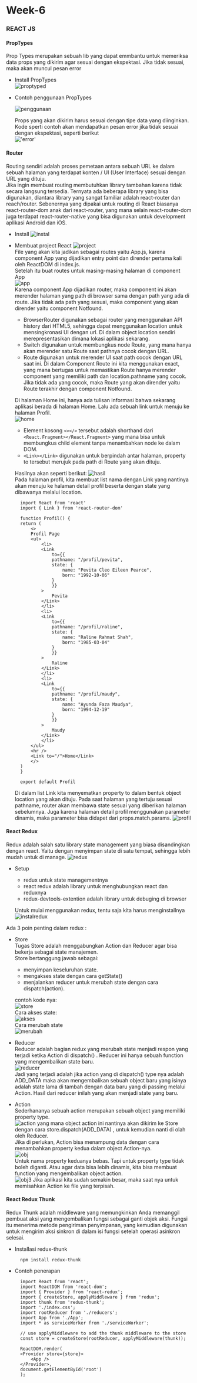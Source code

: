 # Week-6

### **REACT JS**
#### **PropTypes**
Prop Types merupakan sebuah lib yang dapat emmbantu untuk memeriksa data props yang dikirim agar sesuai dengan ekspektasi. Jika tidak sesuai, maka akan muncul pesan error
- Install PropTypes<br/>
  ![proptyped](installprop.png)
- Contoh penggunaan PropTypes<br/>
  
  ![penggunaan](penggunaan.png)

    Props yang akan dikirim harus sesuai dengan tipe data yang diinginkan.
    Kode sperti contoh akan mendapatkan pesan error jika tidak sesuai dengan ekspektasi, seperti berikut<br/>
    !['error'](eror.png)

#### **Router**
Routing sendiri adalah proses pemetaan antara sebuah URL ke dalam sebuah halaman yang terdapat konten / UI (User Interface) sesuai dengan URL yang dituju.<br/>
Jika ingin membuat routing membutuhkan library tambahan karena tidak secara langsung tersedia. Ternyata ada beberapa library yang bisa digunakan, diantara library yang sangat familiar adalah react-router dan reach/router. Sebenernya yang dipakai untuk routing di React biasanya react-router-dom anak dari react-router, yang mana selain react-router-dom juga terdapat react-router-native yang bisa digunakan untuk development aplikasi Android dan iOS.
- Install
  ![instal](instalrouter.png)
- Membuat project React
  ![project](project.png)<br/>
  File yang akan kita jadikan sebagai routes yaitu App.js, karena component App yang dijadikan entry point dan dirender pertama kali oleh ReactDOM di index.js.<br/>
  Setelah itu buat routes untuk masing-masing halaman di component App<br/>
  ![app](app.png)<br/>
  Karena component App dijadikan router, maka component ini akan merender halaman yang path di browser sama dengan path yang ada di route. Jika tidak ada path yang sesuai, maka component yang akan dirender yaitu component Notfound.
  - BrowserRouter digunakan sebagai router yang menggunakan API history dari HTML5, sehingga dapat menggunakan location untuk mensingkronasi UI dengan url. Di dalam object location sendiri merepresentasikan dimana lokasi aplikasi sekarang.
  - Switch digunakan untuk membungkus node Route, yang mana hanya akan merender satu Route saat pathnya cocok dengan URL.
  - Route digunakan untuk merender UI saat path cocok dengan URL saat ini. Di dalam Component Route ini kita menggunakan exact, yang mana bertugas untuk memastikan Route hanya merender component yang memiliki path dan location.pathname yang cocok. Jika tidak ada yang cocok, maka Route yang akan dirender yaitu Route terakhir dengan component Notfound.

  Di halaman Home ini, hanya ada tulisan informasi bahwa sekarang aplikasi berada di halaman Home. Lalu ada sebuah link untuk menuju ke halaman Profil.<br/>
  ![home](home.png)
  - Element kosong ```<></>``` tersebut adalah shorthand dari ```<React.Fragment></React.Fragment>``` yang mana bisa untuk membungkus child element tanpa menambahkan node ke dalam DOM.
  - ```<Link></Link>``` digunakan untuk berpindah antar halaman, property to tersebut merujuk pada path di Route yang akan dituju.

  Hasilnya akan seperti berikut:
  ![hasil](hasil.png)<br/>
  Pada halaman profil, kita membuat list nama dengan Link yang nantinya akan menuju ke halaman detail profil beserta dengan state yang dibawanya melalui location.

        import React from 'react'
        import { Link } from 'react-router-dom'

        function Profil() {
        return (
            <>
            Profil Page
            <ul>
                <li>
                <Link
                    to={{
                    pathname: "/profil/pevita",
                    state: {
                        name: "Pevita Cleo Eileen Pearce",
                        born: "1992-10-06"
                    }
                    }}
                >
                    Pevita
                </Link>
                </li>
                <li>
                <Link
                    to={{
                    pathname: "/profil/raline",
                    state: {
                        name: "Raline Rahmat Shah",
                        born: "1985-03-04"
                    }
                    }}
                >
                    Raline
                </Link>
                </li>
                <li>
                <Link
                    to={{
                    pathname: "/profil/maudy",
                    state: {
                        name: "Ayunda Faza Maudya",
                        born: "1994-12-19"
                    }
                    }}
                >
                    Maudy
                </Link>
                </li>
            </ul>
            <hr />
            <Link to="/">Home</Link>
            </>
        )
        }

        export default Profil
    
    Di dalam list Link kita menyematkan property to dalam bentuk object location yang akan dituju. Pada saat halaman yang tertuju sesuai pathname, router akan membawa state sesuai yang diberikan halaman sebelumnya. Juga karena halaman detail profil menggunakan parameter dinamis, maka parameter bisa didapet dari props.match.params.
    ![profil](profil.png)

#### **React Redux**
Redux adalah salah satu library state management yang biasa disandingkan dengan react. Yaitu dengan menyimpan state di satu tempat, sehingga lebih mudah untuk di manage.
![redux](redux.png)
- Setup<br/>
  - redux untuk state managementnya
  - react redux adalah library untuk menghubungkan react dan reduxnya
  - redux-devtools-extention adalah library untuk debuging di browser

  Untuk mulai menggunakan redux, tentu saja kita harus menginstallnya<br/>
  ![instalredux](installredux.png)


Ada 3 poin penting dalam redux :
- Store<br/>
  Tugas Store adalah menggabungkan Action dan Reducer agar bisa bekerja sebagai state manajemen.<br/>
  Store bertanggung jawab sebagai:
    - menyimpan keseluruhan state.
    - mengakses state dengan cara getState()
    - menjalankan reducer untuk merubah state dengan cara dispatch(action).

    contoh kode nya:<br/>
    ![store](store.png)<br/>
    Cara akses state:<br/>
    ![akses](aksesstate.png)<br/>
    Cara merubah state<br/>
    ![merubah](merubah.png)

- Reducer<br/>
  Reducer adalah bagian redux yang merubah state menjadi respon yang terjadi ketika Action di dispatch() . Reducer ini hanya sebuah function yang mengembalikan state baru.<br/>
  ![reducer](reducer.png)<br/>
  Jadi yang terjadi adalah jika action yang di dispatch() type nya adalah ADD_DATA maka akan mengembalikan sebuah object baru yang isinya adalah state lama di tambah dengan data baru yang di passing melalui Action. Hasil dari reducer inilah yang akan menjadi state yang baru.
- Action<br/>
  Sederhananya sebuah action merupakan sebuah object yang memiliki property type.<br/>
  ![action](objectaction.png)
  yang mana object action ini nantinya akan dikirim ke Store dengan cara store.dispatch(ADD_DATA) , untuk kemudian nanti di olah oleh Reducer.<br/>
  Jika di perlukan, Action bisa menampung data dengan cara menambahkan property kedua dalam object Action-nya.<br/>
  ![obj](obj2.png)<br/>
  Untuk nama property keduanya bebas. Tapi untuk property type tidak boleh diganti. Atau agar data bisa lebih dinamis, kita bisa membuat function yang mengembalikan object action.<br/>
  ![obj3](obj3.png)
  Jika aplikasi kita sudah semakin besar, maka saat nya untuk memisahkan Action ke file yang terpisah.
  
#### **React Redux Thunk**
Redux Thunk adalah middleware yang memungkinkan Anda memanggil pembuat aksi yang mengembalikan fungsi sebagai ganti objek aksi. Fungsi itu menerima metode pengiriman penyimpanan, yang kemudian digunakan untuk mengirim aksi sinkron di dalam isi fungsi setelah operasi asinkron selesai.
- Installasi redux-thunk
  
        npm install redux-thunk
- Contoh penerapan
  
        import React from 'react';
        import ReactDOM from 'react-dom';
        import { Provider } from 'react-redux';
        import { createStore, applyMiddleware } from 'redux';
        import thunk from 'redux-thunk';
        import './index.css';
        import rootReducer from './reducers';
        import App from './App';
        import * as serviceWorker from './serviceWorker';

        // use applyMiddleware to add the thunk middleware to the store
        const store = createStore(rootReducer, applyMiddleware(thunk));

        ReactDOM.render(
        <Provider store={store}>
            <App />
        </Provider>,
        document.getElementById('root')
        );
